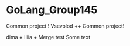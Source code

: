 # GoLang_Group145
Common project ! 
Vsevolod ++
Common project! 

dima +
Iliia +
Merge test
Some text